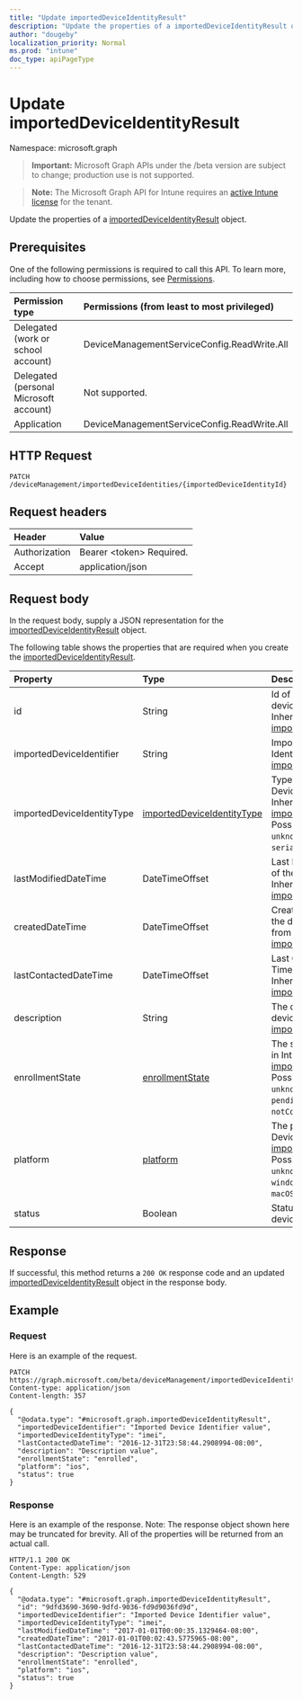 ```yaml
---
title: "Update importedDeviceIdentityResult"
description: "Update the properties of a importedDeviceIdentityResult object."
author: "dougeby"
localization_priority: Normal
ms.prod: "intune"
doc_type: apiPageType
---
```


# Update importedDeviceIdentityResult

Namespace: microsoft.graph

> **Important:** Microsoft Graph APIs under the /beta version are subject to change; production use is not supported.

> **Note:** The Microsoft Graph API for Intune requires an [active Intune license](https://go.microsoft.com/fwlink/?linkid=839381) for the tenant.

Update the properties of a [importedDeviceIdentityResult](../resources/intune-enrollment-importeddeviceidentityresult.md) object.

## Prerequisites
One of the following permissions is required to call this API. To learn more, including how to choose permissions, see [Permissions](/graph/permissions-reference).

|Permission type|Permissions (from least to most privileged)|
|:---|:---|
|Delegated (work or school account)|DeviceManagementServiceConfig.ReadWrite.All|
|Delegated (personal Microsoft account)|Not supported.|
|Application|DeviceManagementServiceConfig.ReadWrite.All|

## HTTP Request
<!-- {
  "blockType": "ignored"
}
-->
``` http
PATCH /deviceManagement/importedDeviceIdentities/{importedDeviceIdentityId}
```

## Request headers
|Header|Value|
|:---|:---|
|Authorization|Bearer &lt;token&gt; Required.|
|Accept|application/json|

## Request body
In the request body, supply a JSON representation for the [importedDeviceIdentityResult](../resources/intune-enrollment-importeddeviceidentityresult.md) object.

The following table shows the properties that are required when you create the [importedDeviceIdentityResult](../resources/intune-enrollment-importeddeviceidentityresult.md).

|Property|Type|Description|
|:---|:---|:---|
|id|String|Id of the imported device identity Inherited from [importedDeviceIdentity](../resources/intune-enrollment-importeddeviceidentity.md)|
|importedDeviceIdentifier|String|Imported Device Identifier Inherited from [importedDeviceIdentity](../resources/intune-enrollment-importeddeviceidentity.md)|
|importedDeviceIdentityType|[importedDeviceIdentityType](../resources/intune-enrollment-importeddeviceidentitytype.md)|Type of Imported Device Identity Inherited from [importedDeviceIdentity](../resources/intune-enrollment-importeddeviceidentity.md). Possible values are: `unknown`, `imei`, `serialNumber`.|
|lastModifiedDateTime|DateTimeOffset|Last Modified DateTime of the description Inherited from [importedDeviceIdentity](../resources/intune-enrollment-importeddeviceidentity.md)|
|createdDateTime|DateTimeOffset|Created Date Time of the device Inherited from [importedDeviceIdentity](../resources/intune-enrollment-importeddeviceidentity.md)|
|lastContactedDateTime|DateTimeOffset|Last Contacted Date Time of the device Inherited from [importedDeviceIdentity](../resources/intune-enrollment-importeddeviceidentity.md)|
|description|String|The description of the device Inherited from [importedDeviceIdentity](../resources/intune-enrollment-importeddeviceidentity.md)|
|enrollmentState|[enrollmentState](../resources/intune-shared-enrollmentstate.md)|The state of the device in Intune Inherited from [importedDeviceIdentity](../resources/intune-enrollment-importeddeviceidentity.md). Possible values are: `unknown`, `enrolled`, `pendingReset`, `failed`, `notContacted`, `blocked`.|
|platform|[platform](../resources/intune-enrollment-platform.md)|The platform of the Device. Inherited from [importedDeviceIdentity](../resources/intune-enrollment-importeddeviceidentity.md). Possible values are: `unknown`, `ios`, `android`, `windows`, `windowsMobile`, `macOS`.|
|status|Boolean|Status of imported device identity|



## Response
If successful, this method returns a `200 OK` response code and an updated [importedDeviceIdentityResult](../resources/intune-enrollment-importeddeviceidentityresult.md) object in the response body.

## Example

### Request
Here is an example of the request.
``` http
PATCH https://graph.microsoft.com/beta/deviceManagement/importedDeviceIdentities/{importedDeviceIdentityId}
Content-type: application/json
Content-length: 357

{
  "@odata.type": "#microsoft.graph.importedDeviceIdentityResult",
  "importedDeviceIdentifier": "Imported Device Identifier value",
  "importedDeviceIdentityType": "imei",
  "lastContactedDateTime": "2016-12-31T23:58:44.2908994-08:00",
  "description": "Description value",
  "enrollmentState": "enrolled",
  "platform": "ios",
  "status": true
}
```

### Response
Here is an example of the response. Note: The response object shown here may be truncated for brevity. All of the properties will be returned from an actual call.
``` http
HTTP/1.1 200 OK
Content-Type: application/json
Content-Length: 529

{
  "@odata.type": "#microsoft.graph.importedDeviceIdentityResult",
  "id": "9dfd3690-3690-9dfd-9036-fd9d9036fd9d",
  "importedDeviceIdentifier": "Imported Device Identifier value",
  "importedDeviceIdentityType": "imei",
  "lastModifiedDateTime": "2017-01-01T00:00:35.1329464-08:00",
  "createdDateTime": "2017-01-01T00:02:43.5775965-08:00",
  "lastContactedDateTime": "2016-12-31T23:58:44.2908994-08:00",
  "description": "Description value",
  "enrollmentState": "enrolled",
  "platform": "ios",
  "status": true
}
```





